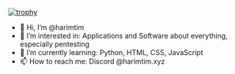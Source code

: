 [![trophy](https://github-profile-trophy.vercel.app/?username=harimtim)](https://github.com/ryo-ma/github-profile-trophy)

- 👋 Hi, I’m @harimtim
- 👀 I’m interested in: Applications and Software about everything, especially pentesting
- 🌱 I’m currently learning: Python, HTML, CSS, JavaScript 
- 📫 How to reach me: Discord @harimtim.xyz
